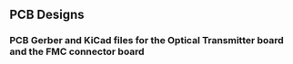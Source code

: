## PCB Designs

### PCB Gerber and KiCad files for the Optical Transmitter board and the FMC connector board

#### 
